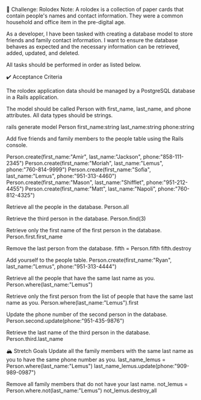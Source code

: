 📇 Challenge: Rolodex
Note: A rolodex is a collection of paper cards that contain people's names and contact information. They were a common household and office item in the pre-digital age.

As a developer, I have been tasked with creating a database model to store friends and family contact information. I want to ensure the database behaves as expected and the necessary information can be retrieved, added, updated, and deleted.

All tasks should be performed in order as listed below.

✔️ Acceptance Criteria

The rolodex application data should be managed by a PostgreSQL database in a Rails application.

The model should be called Person with first_name, last_name, and phone attributes. All data types should be strings.

rails generate model Person first_name:string last_name:string phone:string


Add five friends and family members to the people table using the Rails console.

Person.create(first_name:"Amir", last_name:"Jackson", phone:"858-111-2345")
Person.create(first_name:"Moriah", last_name:"Lemus", phone:"760-814-9999")
Person.create(first_name:"Sofia", last_name:"Lemus", phone:"951-313-4460")
Person.create(first_name:"Mason", last_name:"Shifflet", phone:"951-212-4455")
Person.create(first_name:"Matt", last_name:"Napoli", phone:"760-812-4325")

Retrieve all the people in the database.
Person.all

Retrieve the third person in the database.
Person.find(3)

Retrieve only the first name of the first person in the database.
Person.first.first_name

Remove the last person from the database.
fifth = Person.fifth
fifth.destroy

Add yourself to the people table.
Person.create(first_name:"Ryan", last_name:"Lemus", phone:"951-313-4444")

Retrieve all the people that have the same last name as you.
Person.where(last_name:"Lemus")

Retrieve only the first person from the list of people that have the same last name as you.
Person.where(last_name:"Lemus").first

Update the phone number of the second person in the database.
Person.second.update(phone:"951-435-9876")

Retrieve the last name of the third person in the database.
Person.third.last_name

🏔 Stretch Goals
Update all the family members with the same last name as you to have the same phone number as you.
last_name_lemus = Person.where(last_name:"Lemus")
last_name_lemus.update(phone:"909-989-0987")

Remove all family members that do not have your last name.
not_lemus = Person.where.not(last_name:"Lemus")
not_lemus.destroy_all
